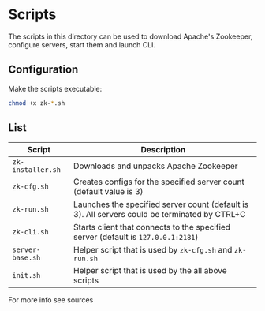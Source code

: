 # Scripts

The scripts in this directory can be used to download Apache's Zookeeper,
configure servers, start them and launch CLI.

## Configuration

Make the scripts executable:

```bash
chmod +x zk-*.sh
```

## List

| Script            | Description                                                                                   |
|-------------------|-----------------------------------------------------------------------------------------------|
| `zk-installer.sh` | Downloads and unpacks Apache Zookeeper                                                        |
| `zk-cfg.sh`       | Creates configs for the specified server count (default value is 3)                           |
| `zk-run.sh`       | Launches the specified server count (default is 3). All servers could be terminated by CTRL+C |
| `zk-cli.sh`       | Starts client that connects to the specified server (default is `127.0.0.1:2181`)             |
| `server-base.sh`  | Helper script that is used by `zk-cfg.sh` and `zk-run.sh`                                     |
| `init.sh`         | Helper script that is used by the all above scripts                                           |

For more info see sources